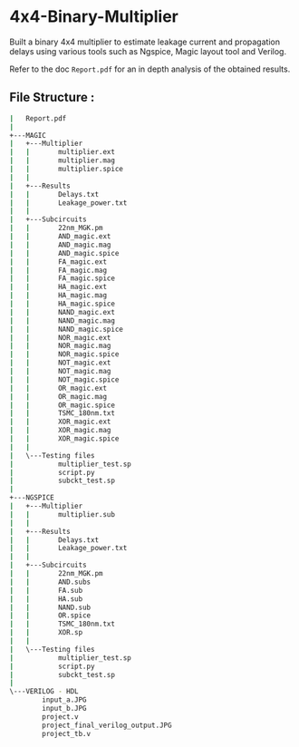 # 4x4-Binary-Multiplier
Built a binary 4x4 multiplier to estimate leakage current and propagation delays using various tools such as Ngspice, Magic layout tool and Verilog.

Refer to the doc `Report.pdf` for an in depth analysis of the obtained results.

## File Structure : 

```bash
|   Report.pdf
|
+---MAGIC
|   +---Multiplier
|   |       multiplier.ext
|   |       multiplier.mag
|   |       multiplier.spice
|   |
|   +---Results
|   |       Delays.txt
|   |       Leakage_power.txt
|   |
|   +---Subcircuits
|   |       22nm_MGK.pm
|   |       AND_magic.ext
|   |       AND_magic.mag
|   |       AND_magic.spice
|   |       FA_magic.ext
|   |       FA_magic.mag
|   |       FA_magic.spice
|   |       HA_magic.ext
|   |       HA_magic.mag
|   |       HA_magic.spice
|   |       NAND_magic.ext
|   |       NAND_magic.mag
|   |       NAND_magic.spice
|   |       NOR_magic.ext
|   |       NOR_magic.mag
|   |       NOR_magic.spice
|   |       NOT_magic.ext
|   |       NOT_magic.mag
|   |       NOT_magic.spice
|   |       OR_magic.ext
|   |       OR_magic.mag
|   |       OR_magic.spice
|   |       TSMC_180nm.txt
|   |       XOR_magic.ext
|   |       XOR_magic.mag
|   |       XOR_magic.spice
|   |
|   \---Testing files
|           multiplier_test.sp
|           script.py
|           subckt_test.sp
|
+---NGSPICE
|   +---Multiplier
|   |       multiplier.sub
|   |
|   +---Results
|   |       Delays.txt
|   |       Leakage_power.txt
|   |
|   +---Subcircuits
|   |       22nm_MGK.pm
|   |       AND.subs
|   |       FA.sub
|   |       HA.sub
|   |       NAND.sub
|   |       OR.spice
|   |       TSMC_180nm.txt
|   |       XOR.sp
|   |
|   \---Testing files
|           multiplier_test.sp
|           script.py
|           subckt_test.sp
|
\---VERILOG - HDL
        input_a.JPG
        input_b.JPG
        project.v
        project_final_verilog_output.JPG
        project_tb.v
```
